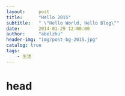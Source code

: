 ```yaml
---
layout:     post
title:      "Hello 2015"
subtitle:   " \"Hello World, Hello Blog\""
date:       2014-01-29 12:00:00
author:     "abelzhu"
header-img: "img/post-bg-2015.jpg"
catalog: true
tags:
    - 生活
---
```


# head
